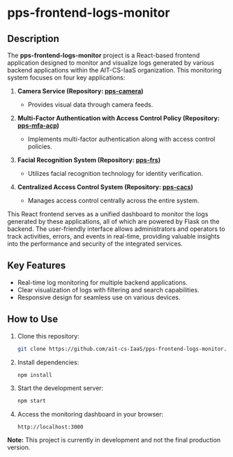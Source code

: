# pps-frontend-logs-monitor

## Description

The **pps-frontend-logs-monitor** project is a React-based frontend application designed to monitor and visualize logs generated by various backend applications within the AIT-CS-IaaS organization. This monitoring system focuses on four key applications:

1. **Camera Service (Repository: [pps-camera](https://github.com/ait-cs-IaaS/pps-camera))**
   - Provides visual data through camera feeds.

2. **Multi-Factor Authentication with Access Control Policy (Repository: [pps-mfa-acp](https://github.com/ait-cs-IaaS/pps-mfa-acp))**
   - Implements multi-factor authentication along with access control policies.

3. **Facial Recognition System (Repository: [pps-frs](https://github.com/ait-cs-IaaS/pps-frs))**
   - Utilizes facial recognition technology for identity verification.

4. **Centralized Access Control System (Repository: [pps-cacs](https://github.com/ait-cs-IaaS/pps-cacs))**
   - Manages access control centrally across the entire system.

This React frontend serves as a unified dashboard to monitor the logs generated by these applications, all of which are powered by Flask on the backend. The user-friendly interface allows administrators and operators to track activities, errors, and events in real-time, providing valuable insights into the performance and security of the integrated services.

## Key Features

- Real-time log monitoring for multiple backend applications.
- Clear visualization of logs with filtering and search capabilities.
- Responsive design for seamless use on various devices.

## How to Use

1. Clone this repository:

    ```bash
    git clone https://github.com/ait-cs-IaaS/pps-frontend-logs-monitor.git
    ```

2. Install dependencies:

    ```bash
    npm install
    ```

3. Start the development server:

    ```bash
    npm start
    ```

4. Access the monitoring dashboard in your browser:

    ```url
    http://localhost:3000
    ```

**Note:** This project is currently in development and not the final production version.
